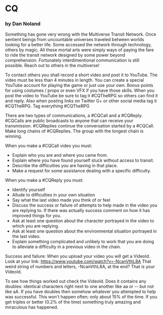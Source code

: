 # CQ
### by Dan Noland 

Something has gone very wrong with the Multiverse Transit
Network. Once sentient beings from uncountable universes traveled
between worlds looking for a better life. Some accessed
the network through technology, others by magic. All these mortal
arts were simply ways of paying the fare to ride the transit network
designed by some power beyond comprehension. Fortunately
interdimentional communication is still possible. Reach out to others
in the multiverse!

To contact others you shall record a short video and post it to YouTube. The
video must be less than 4 minutes in length. You can create a special
YouTube account for playing the game or just use your own. Bonus
points for using costumes / props or even VFX if you have those
skills. When you post the video to YouTube be sure to tag it #CQTheRPG
so others can find it and reply. Also when posting links on Twitter G+
or other social media tag it #CQTheRPG. Tag everything
#CQTheRPG

There are two types of communications, a #CQCall and a #CQReply. #CQCalls
are public broadcasts to anyone that can receive your
transmission. #CQReplies continue the conversation started by a
#CQCall. Make long chains of #CQReplies. The group with the longest
chain is winning.

When you make a #CQCall video you must:
* Explain who you are and where you came from.
* Explain where you have found yourself stuck without access to transit.
* Describe the difficulties you are having in that place.
* Make a request for some assistance dealing with a specific difficulty. 

When you make a #CQReply you must:
* Identify yourself
* Allude to difficulties in your own situation
* Say what the last video made you think of or feel
* Discuss the success or failure of attempts to help made in the
video you are replying to. If there was actually success comment on how it has improved things for you.
* Ask at least one question about the character portrayed in the video
to which you are replying.  
* Ask at least one question about the environmental situation
portrayed in the last video.
* Explain something complicated and unlikely to work that you are
doing to alleviate a difficulty in a previous video in the chain. 

Success and failure:
When you upload your video you will get a VideoId. Look at
your link:
https://www.youtube.com/watch?v=-NcanVthL8A
That weird string of numbers and letters, -NcanVthL8A, at the end?
That is your VideoId. 

To see how things worked out check the VideoId. Does it contains any
doubles: identical characters right next to one another like aa or --
but not like aA. If you have doubles then somehow whatever you
attempted to help was successful. This won't happen often; only about 15%
of the time. If you get triples or better (0.2% of the time)
something truly amazing and miraculous has happened. 
